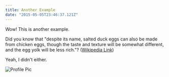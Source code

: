 ```yaml
---
title: Another Example
date: "2015-05-05T23:46:37.121Z"
---
```


Wow! This is another example.

Did you know that "despite its name, salted duck eggs can also be made from
chicken eggs, though the taste and texture will be somewhat different, and the
egg yolk will be less rich."?
([Wikipedia Link](http://en.wikipedia.org/wiki/Salted_duck_egg))

Yeah, I didn't either.

![Profile Pic](../assets/profile-pic.jpg)
